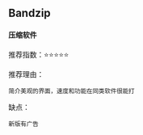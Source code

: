 ## Bandzip

#### 压缩软件

推荐指数：⭐⭐⭐⭐⭐

推荐理由：

    简介美观的界面，速度和功能在同类软件很能打

缺点：

    新版有广告
























